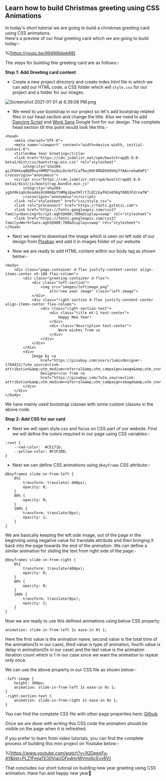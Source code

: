 ## Learn how to build Christmas greeting using CSS Animations

In today's short tutorial we are going to build a christmas greeting card using CSS animations.  
Here's a preview of our final greeting card which we are going to build today:-

%[https://youtu.be/99499Idwk88]

The steps for building this greeting card are as follows:-

**Step 1: Add Greeting card content**


- Create a new project directory and create index.html file in which we can add our HTML code, a CSS folder which will `style.css` for our project and a folder for our images.


![Screenshot 2021-01-01 at 6.39.08 PM.png](https://cdn.hashnode.com/res/hashnode/image/upload/v1609506589011/P4PHZGEX9.png)


- We need to use bootstrap in our project so let's add bootstrap related files in our head section and change the title. Also we need to add  [Dancing Script](https://fonts.google.com/specimen/Dancing+Script)  and [Work Sans](https://fonts.google.com/specimen/Work+Sans) Google font for our design.
The complete head section till this point would look like this:-


```
<head>
    <meta charset="UTF-8">
    <meta name="viewport" content="width=device-width, initial-scale=1.0">
    <title>New Year Greeting</title>
    <link href="https://cdn.jsdelivr.net/npm/bootstrap@5.0.0-beta1/dist/css/bootstrap.min.css" rel="stylesheet"
        integrity="sha384-giJF6kkoqNQ00vy+HMDP7azOuL0xtbfIcaT9wjKHr8RbDVddVHyTfAAsrekwKmP1" crossorigin="anonymous">
    <script src="https://cdn.jsdelivr.net/npm/bootstrap@5.0.0-beta1/dist/js/bootstrap.bundle.min.js"
        integrity="sha384-ygbV9kiqUc6oa4msXn9868pTtWMgiQaeYH7/t7LECLbyPA2x65Kgf80OJFdroafW"
        crossorigin="anonymous"></script>
    <link rel="stylesheet" href="css/style.css">
    <link rel="preconnect" href="https://fonts.gstatic.com">
    <link href="https://fonts.googleapis.com/css2?family=Dancing+Script:wght@400;700&display=swap" rel="stylesheet">
    <link href="https://fonts.googleapis.com/css2?family=Work+Sans:wght@400;700&display=swap" rel="stylesheet">
</head>
``` 

- Next we need to download the image which is seen on left side of our design from  [Pixabay](https://pixabay.com/illustrations/christmas-christmas-bauble-1885470/) and add it in images folder of our website.

- Now we are ready to add HTML content within our body tag as shown below:-


```
<body>
    <div class="page-container d-flex justify-content-center align-items-center vh-100 flex-column">
        <div class="greeting-container d-flex">
            <div class="left-section">
                <img src="images/leftimage.png"
                    alt="new year image" class="left-image">
            </div>
            <div class="right-section d-flex justify-content-center align-items-center flex-column">
                <div class="right-section-text">
                    <div class="title mt-2 text-center">
                        Happy New Year!
                    </div>
                    <div class="description text-center">
                        Warm wishes from us
                    </div>
                </div>
            </div>
        </div>
        <div>
            Image by <a
                href="https://pixabay.com/users/lumixdesigner-1760432/?utm_source=link-attribution&amp;utm_medium=referral&amp;utm_campaign=image&amp;utm_content=1885470">Lumix
                Designer</a> from <a
                href="https://pixabay.com/?utm_source=link-attribution&amp;utm_medium=referral&amp;utm_campaign=image&amp;utm_content=1885470">Pixabay</a>
        </div>
    </div>
</body>
``` 
We have mainly used bootstrap classes with some custom classes in the above code.

**Step 2: Add CSS for our card**

- Next we will open style.css and focus on CSS part of our website. First we will define the colors required in our page using CSS variables:-

```
:root {
    --red-color:  #CE171D;
    --yellow-color: #F2F2DB;
}
```

- Next we can define CSS animations using `@keyframe` CSS attribute:-

```
@keyframes slide-in-from-left {
    0%{
        transform: translate(-400px);
        opacity: 0;
    }
    80% {
        opacity: 0;
    }
    100% {
        transform: translate(0px);
        opacity: 1;
    }
}
``` 

We are basically keeping the left side image, out of the page in the beginning using negative value for translate attribute and then bringing it back into the page towards the end of the animation.
We can define a similar animation for sliding the text from right side of the page:-
```
@keyframes slide-in-from-right {
    0%{
        transform: translate(400px);
        opacity: 0;
    }
    80% {
        opacity: 0;
    }
    100% {
        transform: translate(0px);
        opacity: 1;
    }
}
```
Now we are ready to use this defined animations using below CSS property:
```
animation: slide-in-from-left 1s ease-in 0s 1;
```

Here the first value is the animation name, second value is the total time of the animation(1s in our case), third value is type of animation, fourth value is delay in animation(0s in our case) and the last value is the animation iteration count which is 1 in our case since we want the animation to repeat only once.

We can use the above property in our CSS file as shown below:-
```
.left-image {
    height: 380px;
    animation: slide-in-from-left 1s ease-in 0s 1;
}
.right-section-text {
    animation: slide-in-from-right 2s ease-in 0s 1;
}
```

You can find the complete CSS file with other page properties here: [Github](https://github.com/codeclassifiers/newyeargreeting/blob/main/css/style.css)

Once we are done with writing this CSS code the animation should be visible on the page when it is refreshed.

If you prefer to learn from video tutorials, you can find the complete process of building this mini project on Youtube below:-

%[https://www.youtube.com/watch?v=92DepoFu-AY&list=PLZ1FmiaTE30VjaUOFodmrMVmilAcEvvRV]

That concludes our short tutorial on building new year greeting using CSS animation.
Have fun and happy new year🥳 



